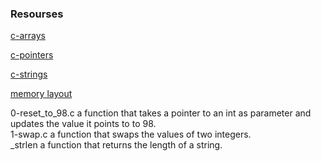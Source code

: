 ### Resourses ###

[c-arrays](https://www.tutorialspoint.com/cprogramming/c_arrays.htm)

[c-pointers](https://www.tutorialspoint.com/cprogramming/c_pointers.htm)

[c-strings](https://www.tutorialspoint.com/cprogramming/c_strings.htm)

[memory layout](https://aticleworld.com/memory-layout-of-c-program/)

0-reset_to_98.c   a function that takes a pointer to an int as parameter and updates the value it points to to 98.<br />
1-swap.c a function that swaps the values of two integers.<br />
 _strlen a function that returns the length of a string.<br />
